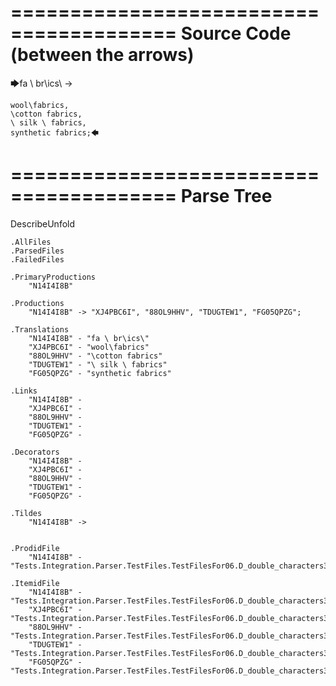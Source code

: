 ========================================
Source Code (between the arrows)
========================================

🡆fa \ br\ics\ ->

    wool\fabrics,
    \cotton fabrics,
    \ silk \ fabrics,
    synthetic fabrics;🡄

========================================
Parse Tree
========================================
DescribeUnfold

    .AllFiles
    .ParsedFiles
    .FailedFiles

    .PrimaryProductions
        "N14I4I8B" 

    .Productions
        "N14I4I8B" -> "XJ4PBC6I", "88OL9HHV", "TDUGTEW1", "FG05QPZG";

    .Translations
        "N14I4I8B" - "fa \ br\ics\"
        "XJ4PBC6I" - "wool\fabrics"
        "88OL9HHV" - "\cotton fabrics"
        "TDUGTEW1" - "\ silk \ fabrics"
        "FG05QPZG" - "synthetic fabrics"

    .Links
        "N14I4I8B" - 
        "XJ4PBC6I" - 
        "88OL9HHV" - 
        "TDUGTEW1" - 
        "FG05QPZG" - 

    .Decorators
        "N14I4I8B" - 
        "XJ4PBC6I" - 
        "88OL9HHV" - 
        "TDUGTEW1" - 
        "FG05QPZG" - 

    .Tildes
        "N14I4I8B" -> 


    .ProdidFile
        "N14I4I8B" - "Tests.Integration.Parser.TestFiles.TestFilesFor06.D_double_characters3.ds"

    .ItemidFile
        "N14I4I8B" - "Tests.Integration.Parser.TestFiles.TestFilesFor06.D_double_characters3.ds"
        "XJ4PBC6I" - "Tests.Integration.Parser.TestFiles.TestFilesFor06.D_double_characters3.ds"
        "88OL9HHV" - "Tests.Integration.Parser.TestFiles.TestFilesFor06.D_double_characters3.ds"
        "TDUGTEW1" - "Tests.Integration.Parser.TestFiles.TestFilesFor06.D_double_characters3.ds"
        "FG05QPZG" - "Tests.Integration.Parser.TestFiles.TestFilesFor06.D_double_characters3.ds"


